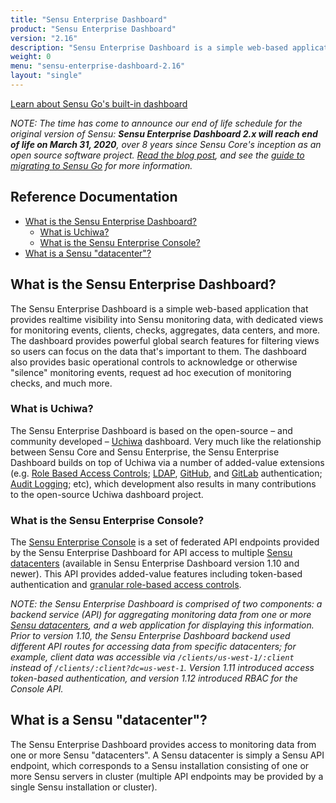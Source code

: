 ```yaml
---
title: "Sensu Enterprise Dashboard"
product: "Sensu Enterprise Dashboard"
version: "2.16"
description: "Sensu Enterprise Dashboard is a simple web-based application that provides realtime visibility into Sensu monitoring data, with dedicated views for monitoring events, clients, checks, aggregates, data centers, and more."
weight: 0
menu: "sensu-enterprise-dashboard-2.16"
layout: "single"
---
```


[Learn about Sensu Go's built-in dashboard](/sensu-go/latest/dashboard/overview)

_NOTE: The time has come to announce our end of life schedule for the original version of Sensu: **Sensu Enterprise Dashboard 2.x will reach end of life on March 31, 2020**, over 8 years since Sensu Core's inception as an open source software project.
[Read the blog post](https://blog.sensu.io/eol-schedule-for-sensu-core-and-enterprise), and see the [guide to migrating to Sensu Go](/sensu-go/latest/installation/upgrade#upgrading-to-sensu-go-from-sensu-core-1-x) for more information._

## Reference Documentation

- [What is the Sensu Enterprise Dashboard?](#what-is-the-sensu-enterprise-dashboard)
  - [What is Uchiwa?](#what-is-uchiwa)
  - [What is the Sensu Enterprise Console?](#what-is-the-sensu-enterprise-console)
- [What is a Sensu "datacenter"?](#what-is-a-sensu-datacenter)


## What is the Sensu Enterprise Dashboard?

The Sensu Enterprise Dashboard is a simple web-based application that provides
realtime visibility into Sensu monitoring data, with dedicated views for
monitoring events, clients, checks, aggregates, data centers, and more. The
dashboard provides powerful global search features for filtering views so users
can focus on the data that's important to them. The dashboard also provides
basic operational controls to acknowledge or otherwise "silence" monitoring
events, request ad hoc execution of monitoring checks, and much more.

### What is Uchiwa?

The Sensu Enterprise Dashboard is based on the open-source &ndash; and
community developed &ndash; [Uchiwa][2] dashboard. Very much like the
relationship between Sensu Core and Sensu Enterprise, the Sensu Enterprise
Dashboard builds on top of Uchiwa via a number of added-value extensions (e.g.
[Role Based Access Controls][3]; [LDAP][4], [GitHub][5], and [GitLab][6]
authentication; [Audit Logging][7]; etc), which development also results in
many contributions to the open-source Uchiwa dashboard project.

### What is the Sensu Enterprise Console?

The [Sensu Enterprise Console][19] is a set of federated API endpoints provided by the Sensu
Enterprise Dashboard for API access to multiple [Sensu datacenters][1]
(available in Sensu Enterprise Dashboard version 1.10 and newer). This API
provides added-value features including token-based authentication and [granular
role-based access controls][16].

_NOTE: the Sensu Enterprise Dashboard is comprised of two components: a backend
service (API) for aggregating monitoring data from one or more [Sensu
datacenters][5], and a web application for displaying this information.
Prior to version 1.10, the Sensu Enterprise Dashboard backend used
different API routes for accessing data from specific datacenters; for example,
client data was accessible via `/clients/us-west-1/:client` instead of
`/clients/:client?dc=us-west-1`. Version 1.11 introduced access token-based
authentication, and version 1.12 introduced RBAC for the Console API._

## What is a Sensu "datacenter"?

The Sensu Enterprise Dashboard provides access to monitoring data from one or
more Sensu "datacenters". A Sensu datacenter is simply a Sensu API endpoint,
which corresponds to a Sensu installation consisting of one or more Sensu
servers in cluster (multiple API endpoints may be provided by a single Sensu
installation or cluster).


[1]:  #what-is-a-sensu-datacenter
[2]:  http://www.uchiwa.io
[3]:  rbac/overview
[4]:  rbac/rbac-for-ldap
[5]:  rbac/rbac-for-github
[6]:  rbac/rbac-for-gitlab
[7]:  rbac/audit-logging
[8]:  #dashboard-definition-specification
[9]:  /sensu-core/latest/reference/configuration#configuration-scopes
[10]: /sensu-core/latest/reference/configuration#configuration-merging
[11]: #auth-attributes
[12]: #audit-attributes
[13]: #ldap-attributes
[14]: #github-attributes
[15]: #gitlab-attributes
[16]: rbac/overview#rbac-for-the-sensu-enterprise-console-api
[17]: rbac/rbac-for-oidc
[18]: #oidc-attributes
[19]: api/overview
